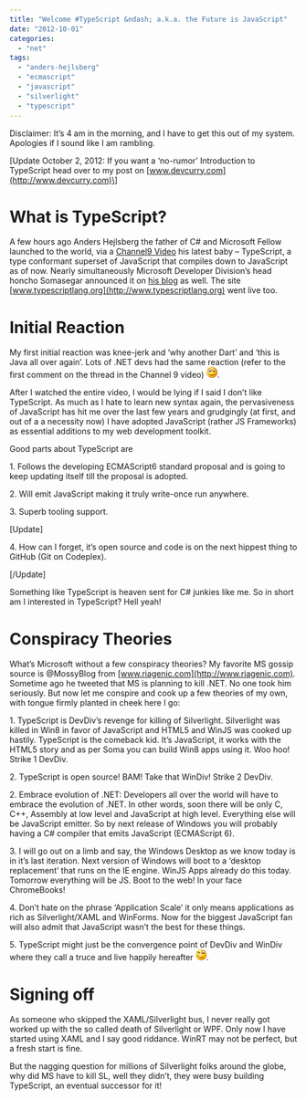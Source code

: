 ```yaml
---
title: "Welcome #TypeScript &ndash; a.k.a. the Future is JavaScript"
date: "2012-10-01"
categories: 
  - "net"
tags: 
  - "anders-hejlsberg"
  - "ecmascript"
  - "javascript"
  - "silverlight"
  - "typescript"
---
```


Disclaimer: It’s 4 am in the morning, and I have to get this out of my system. Apologies if I sound like I am rambling.

\[Update October 2, 2012: If you want a ‘no-rumor’ Introduction to TypeScript head over to my post on [www.devcurry.com](http://www.devcurry.com)\]

# What is TypeScript?

A few hours ago Anders Hejlsberg the father of C# and Microsoft Fellow launched to the world, via a [Channel9 Video](http://channel9.msdn.com/posts/Anders-Hejlsberg-Introducing-TypeScript) his latest baby – TypeScript, a type conformant superset of JavaScript that compiles down to JavaScript as of now. Nearly simultaneously Microsoft Developer Division’s head honcho Somasegar announced it on [his blog](http://blogs.msdn.com/b/somasegar/archive/2012/10/01/typescript-javascript-development-at-application-scale.aspx) as well. The site [www.typescriptlang.org](http://www.typescriptlang.org) went live too.

# Initial Reaction

My first initial reaction was knee-jerk and ‘why another Dart’ and ‘this is Java all over again’. Lots of .NET devs had the same reaction (refer to the first comment on the thread in the Channel 9 video) ![Smile](images/wlemoticon-smile.png).

After I watched the entire video, I would be lying if I said I don’t like TypeScript. As much as I hate to learn new syntax again, the pervasiveness of JavaScript has hit me over the last few years and grudgingly (at first, and out of a a necessity now) I have adopted JavaScript (rather JS Frameworks) as essential additions to my web development toolkit.

Good parts about TypeScript are

1\. Follows the developing ECMAScript6 standard proposal and is going to keep updating itself till the proposal is adopted.

2\. Will emit JavaScript making it truly write-once run anywhere.

3\. Superb tooling support.

\[Update\]

4\. How can I forget, it’s open source and code is on the next hippest thing to GitHub (Git on Codeplex).

\[/Update\]

Something like TypeScript is heaven sent for C# junkies like me. So in short am I interested in TypeScript? Hell yeah!

# Conspiracy Theories

What’s Microsoft without a few conspiracy theories? My favorite MS gossip source is @MossyBlog from [www.riagenic.com](http://www.riagenic.com). Sometime ago he tweeted that MS is planning to kill .NET. No one took him seriously. But now let me conspire and cook up a few theories of my own, with tongue firmly planted in cheek here I go:

1\. TypeScript is DevDiv’s revenge for killing of Silverlight. Silverlight was killed in Win8 in favor of JavaScript and HTML5 and WinJS was cooked up hastily. TypeScript is the comeback kid. It’s JavaScript, it works with the HTML5 story and as per Soma you can build Win8 apps using it. Woo hoo! Strike 1 DevDiv.

2\. TypeScript is open source! BAM! Take that WinDiv! Strike 2 DevDiv.

2\. Embrace evolution of .NET: Developers all over the world will have to embrace the evolution of .NET. In other words, soon there will be only C, C++, Assembly at low level and JavaScript at high level. Everything else will be JavaScript emitter. So by next release of Windows you will probably having a C# compiler that emits JavaScript (ECMAScript 6).

3\. I will go out on a limb and say, the Windows Desktop as we know today is in it’s last iteration. Next version of Windows will boot to a ‘desktop replacement’ that runs on the IE engine. WinJS Apps already do this today. Tomorrow everything will be JS. Boot to the web! In your face ChromeBooks!

4\. Don’t hate on the phrase ‘Application Scale’ it only means applications as rich as Silverlight/XAML and WinForms. Now for the biggest JavaScript fan will also admit that JavaScript wasn’t the best for these things.

5\. TypeScript might just be the convergence point of DevDiv and WinDiv where they call a truce and live happily hereafter ![Winking smile](images/wlemoticon-winkingsmile.png).

# Signing off

As someone who skipped the XAML/Silverlight bus, I never really got worked up with the so called death of Silverlight or WPF. Only now I have started using XAML and I say good riddance. WinRT may not be perfect, but a fresh start is fine.

But the nagging question for millions of Silverlight folks around the globe, why did MS have to kill SL, well they didn’t, they were busy building TypeScript, an eventual successor for it!
